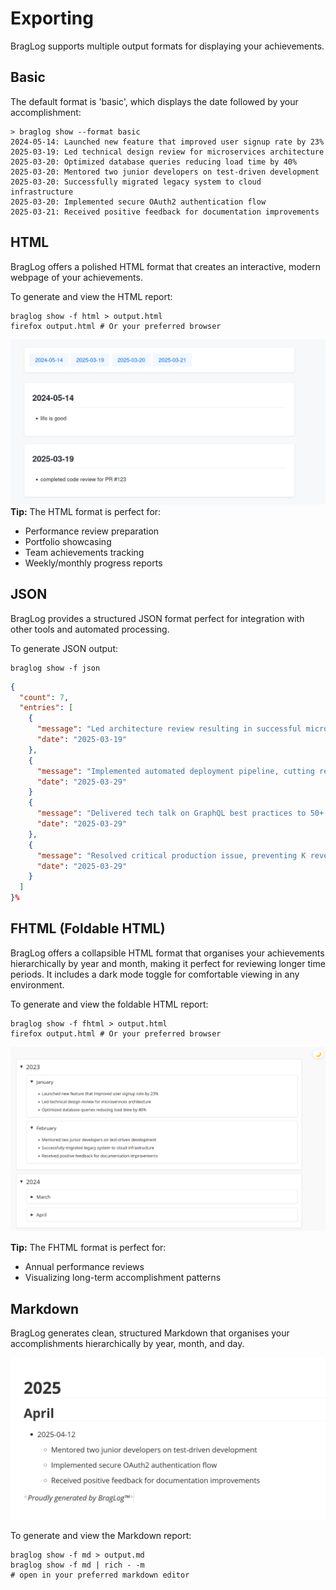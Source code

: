 # Exporting
BragLog supports multiple output formats for displaying your achievements.
## Basic
The default format is 'basic', which displays the date followed by your accomplishment:
```shell
> braglog show --format basic
2024-05-14: Launched new feature that improved user signup rate by 23%
2025-03-19: Led technical design review for microservices architecture
2025-03-20: Optimized database queries reducing load time by 40%
2025-03-20: Mentored two junior developers on test-driven development
2025-03-20: Successfully migrated legacy system to cloud infrastructure
2025-03-20: Implemented secure OAuth2 authentication flow
2025-03-21: Received positive feedback for documentation improvements
```
## HTML
BragLog offers a polished HTML format that creates an interactive, modern webpage of your achievements.

To generate and view the HTML report:
```shell
braglog show -f html > output.html
firefox output.html # Or your preferred browser
```
![HTML Format Preview](assets/html_format.png)
**Tip:** The HTML format is perfect for:

- Performance review preparation
- Portfolio showcasing
- Team achievements tracking
- Weekly/monthly progress reports
## JSON
BragLog provides a structured JSON format perfect for integration with other tools and automated processing.

To generate JSON output:
```shell
braglog show -f json
```
```json
{
  "count": 7,
  "entries": [
    {
      "message": "Led architecture review resulting in successful microservices adoption",
      "date": "2025-03-19"
    },
    {
      "message": "Implemented automated deployment pipeline, cutting release time by 60%",
      "date": "2025-03-29"
    }
    {
      "message": "Delivered tech talk on GraphQL best practices to 50+ engineers",
      "date": "2025-03-29"
    },
    {
      "message": "Resolved critical production issue, preventing K revenue loss",
      "date": "2025-03-29"
    }
  ]
}%
```

## FHTML (Foldable HTML)
BragLog offers a collapsible HTML format that organises your achievements hierarchically by year and month, making it perfect for reviewing longer time periods. It includes a dark mode toggle for comfortable viewing in any environment.

To generate and view the foldable HTML report:
```shell
braglog show -f fhtml > output.html
firefox output.html # Or your preferred browser
```
![Foldable HTML Image](assets/fhtml.png)

**Tip:** The FHTML format is perfect for:

- Annual performance reviews
- Visualizing long-term accomplishment patterns

## Markdown
BragLog generates clean, structured Markdown that organises your accomplishments hierarchically by year, month, and day.

![Markdown Image](assets/markdown.png)

To generate and view the Markdown report:
```shell
braglog show -f md > output.md
braglog show -f md | rich - -m
# open in your preferred markdown editor
```
